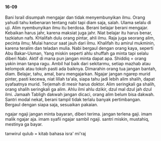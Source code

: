 #### 16-09
Bani Israil disumpah mengajar dan tidak menyembunyikan ilmu. Orang yahudi tahu kebenaran tentang nabi tapi diam saja, salah. Ulama selalu di uji. Alim nyembunyikan ilmu itu berdosa. Berani belajar berani mengajar. Kebaikan harus jahr, karena maksiat juga jahr. Niat belajar itu harus benar, tazkiatun nafs. KHalifah dulu orang pintar, ahli ilmu. Raja juga seorang alim, pecinta ilmu; Mulai hancur saat jauh dari ilmu. Khalifah itu amirul mukminin, karena teralim dan teladan mulia. Nabi bergaul dengan orang kaya, seperti Abu Bakar-Usman, Yang miskin seperti ahlu shuffah ga minta tapi selalu diberi Nabi. Aktif di mana pun jangan minta dapat apa. Shiddiq =  orang yakin iman tanpa ragu. Ambil hal baik dari sekitarmu, setiap mazhab atau kelompok atau tokoh pasti ada baiknya. Dimarahin orang tua jangan bantah, diam. Belajar, tahu, amal, baru mengajarkan. Ngajar jangan ngarep murid pinter, pasti kecewa, niat lillah ta'ala, siapa tahu jadi lebih alim shalih, dapat syafaatnya murid. Terjemah di mesir harus doktor. 
Alim seringkali ga shalih, orang shalih seringkali ga alim. Ahlu ilmi ahlu dzikir, dzul mal dzul jah dzul ilmi. Jamaah Tabligh dakwah jangan dicaci, orang alim belum bisa dakwah. Santri modal nekat, berani tampil tidak terlalu banyak pertimbangan. Bergaul dengan siapa saja, sesuaikan pakaian. 

ngajar ngaji jangan minta bayaran, diberi terima. jangan terlena gaji. imam malik ngajar aja. imam syafii ngajar sambil ngaji. santri miskin, mustahiq, mestinya ga bayar. 

tanwirul qulub = kitab bahasa isra' mi'raj

